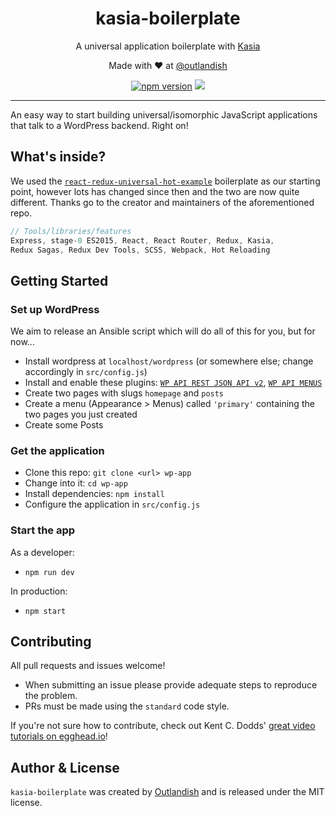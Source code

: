 <p><h1 align="center">kasia-boilerplate</h1></p>

<p align="center">
    A universal application boilerplate with 
    <a href="https://github.com/outlandishideas/kasia">
        Kasia
    </a>
</p>

<p align="center">Made with ❤ at <a href="http://www.twitter.com/outlandish">@outlandish</a></p>

<p align="center">
    <a href="http://badge.fury.io/js/kasia-boilerplate"><img alt="npm version" src="https://badge.fury.io/js/kasia-boilerplate.svg" /></a>
    <a href="http://standardjs.com/"><img src="https://img.shields.io/badge/code%20style-standard-brightgreen.svg" /></a>
</p>

<hr/>

An easy way to start building universal/isomorphic JavaScript applications that talk to a WordPress backend. Right on!

## What's inside?

We used the [`react-redux-universal-hot-example`](https://github.com/erikras/react-redux-universal-hot-example) 
boilerplate as our starting point, however lots has changed since then and the two are now quite different. 
Thanks go to the creator and maintainers of the aforementioned repo.

```js
// Tools/libraries/features
Express, stage-0 ES2015, React, React Router, Redux, Kasia, 
Redux Sagas, Redux Dev Tools, SCSS, Webpack, Hot Reloading
```

## Getting Started

### Set up WordPress

We aim to release an Ansible script which will do all of this for you, but for now...

- Install wordpress at `localhost/wordpress` (or somewhere else; change accordingly in `src/config.js`)
- Install and enable these plugins: [`WP API REST JSON API v2`](https://en-gb.wordpress.org/plugins/rest-api/), [`WP API MENUS`](https://en-gb.wordpress.org/plugins/wp-api-menus/)
- Create two pages with slugs `homepage` and `posts`
- Create a menu (Appearance > Menus) called `'primary'` containing the two pages you just created
- Create some Posts

### Get the application

- Clone this repo: `git clone <url> wp-app`
- Change into it: `cd wp-app`
- Install dependencies: `npm install`
- Configure the application in `src/config.js`

### Start the app

As a developer:

- `npm run dev`

In production:

- `npm start`

## Contributing

All pull requests and issues welcome!

- When submitting an issue please provide adequate steps to reproduce the problem.
- PRs must be made using the `standard` code style.

If you're not sure how to contribute, check out Kent C. Dodds'
[great video tutorials on egghead.io](https://egghead.io/lessons/javascript-identifying-how-to-contribute-to-an-open-source-project-on-github)!

## Author & License

`kasia-boilerplate` was created by [Outlandish](https://twitter.com/outlandish) and is released under the MIT license.
